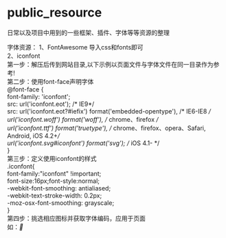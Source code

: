 # public_resource
日常以及项目中用到的一些框架、插件、字体等等资源的整理

字体资源：
1、FontAwesome 导入css和fonts即可  
2、iconfont  
    第一步：解压后传到网站目录,以下示例以页面文件与字体文件在同一目录作为参考!  
    第二步：使用font-face声明字体  
    @font-face {  
      font-family: 'iconfont';  
      src: url('iconfont.eot'); /* IE9*/  
      src: url('iconfont.eot?#iefix') format('embedded-opentype'), /* IE6-IE8 */  
      url('iconfont.woff') format('woff'), /* chrome、firefox */  
      url('iconfont.ttf') format('truetype'), /* chrome、firefox、opera、Safari, Android, iOS 4.2+*/  
      url('iconfont.svg#iconfont') format('svg'); /* iOS 4.1- */  
    }  
    第三步：定义使用iconfont的样式  
    .iconfont{  
        font-family:"iconfont" !important;  
        font-size:16px;font-style:normal;  
        -webkit-font-smoothing: antialiased;  
        -webkit-text-stroke-width: 0.2px;  
        -moz-osx-font-smoothing: grayscale;  
    }  
    第四步：挑选相应图标并获取字体编码，应用于页面  
    如：<i class=iconfont>&#xebe0;</i>  
